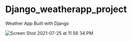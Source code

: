 # Django_weatherapp_project
Weather App Built with Django


![Screen Shot 2021-07-25 at 11 56 34 PM](https://user-images.githubusercontent.com/64097627/126931115-30b3ce58-ef13-4a5b-93ee-3847c5c81e7b.png)

